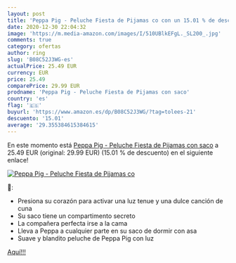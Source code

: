```yaml
---
layout: post
title: 'Peppa Pig - Peluche Fiesta de Pijamas co con un 15.01 % de descuento'
date: 2020-12-30 22:04:32
image: 'https://m.media-amazon.com/images/I/510UBlkEFgL._SL200_.jpg'
comments: true
category: ofertas
author: ring
slug: 'B08C52J3WG-es'
actualPrice: 25.49 EUR
currency: EUR
price: 25.49
comparePrice: 29.99 EUR
prodname: 'Peppa Pig - Peluche Fiesta de Pijamas con saco'
country: 'es'
flag: '🇪🇸'
buyurl: 'https://www.amazon.es/dp/B08C52J3WG/?tag=tolees-21'
descuento: '15.01'
average: '29.355384615384615'
---
```


En este momento está [Peppa Pig - Peluche Fiesta de Pijamas con saco](https://www.amazon.es/dp/B08C52J3WG/?tag=tolees-21) a 25.49 EUR (original: 29.99 EUR) (15.01 %  de descuento) en el siguiente enlace!

[![Peppa Pig - Peluche Fiesta de Pijamas co](https://m.media-amazon.com/images/I/510UBlkEFgL._SL200_.jpg)](https://www.amazon.es/dp/B08C52J3WG/?tag=tolees-21)

🔎:

- Presiona su corazón para activar una luz tenue y una dulce canción de cuna
- Su saco tiene un compartimento secreto
- La compañera perfecta irse a la cama
- Lleva a Peppa a cualquier parte en su saco de dormir con asa
- Suave y blandito peluche de Peppa Pig con luz

[Aquí!!!](https://www.amazon.es/dp/B08C52J3WG/?tag=tolees-21)
